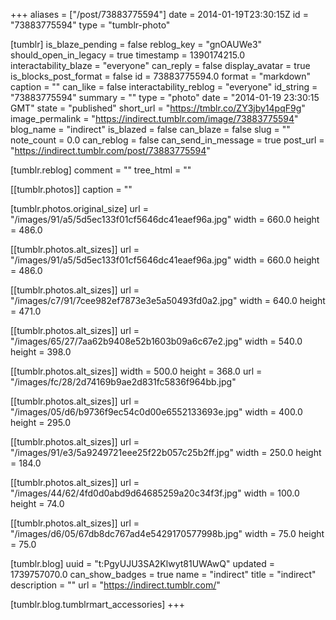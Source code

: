 +++
aliases = ["/post/73883775594"]
date = 2014-01-19T23:30:15Z
id = "73883775594"
type = "tumblr-photo"

[tumblr]
is_blaze_pending = false
reblog_key = "gnOAUWe3"
should_open_in_legacy = true
timestamp = 1390174215.0
interactability_blaze = "everyone"
can_reply = false
display_avatar = true
is_blocks_post_format = false
id = 73883775594.0
format = "markdown"
caption = ""
can_like = false
interactability_reblog = "everyone"
id_string = "73883775594"
summary = ""
type = "photo"
date = "2014-01-19 23:30:15 GMT"
state = "published"
short_url = "https://tmblr.co/ZY3jby14pqF9g"
image_permalink = "https://indirect.tumblr.com/image/73883775594"
blog_name = "indirect"
is_blazed = false
can_blaze = false
slug = ""
note_count = 0.0
can_reblog = false
can_send_in_message = true
post_url = "https://indirect.tumblr.com/post/73883775594"

[tumblr.reblog]
comment = ""
tree_html = ""

[[tumblr.photos]]
caption = ""

[tumblr.photos.original_size]
url = "/images/91/a5/5d5ec133f01cf5646dc41eaef96a.jpg"
width = 660.0
height = 486.0

[[tumblr.photos.alt_sizes]]
url = "/images/91/a5/5d5ec133f01cf5646dc41eaef96a.jpg"
width = 660.0
height = 486.0

[[tumblr.photos.alt_sizes]]
url = "/images/c7/91/7cee982ef7873e3e5a50493fd0a2.jpg"
width = 640.0
height = 471.0

[[tumblr.photos.alt_sizes]]
url = "/images/65/27/7aa62b9408e52b1603b09a6c67e2.jpg"
width = 540.0
height = 398.0

[[tumblr.photos.alt_sizes]]
width = 500.0
height = 368.0
url = "/images/fc/28/2d74169b9ae2d831fc5836f964bb.jpg"

[[tumblr.photos.alt_sizes]]
url = "/images/05/d6/b9736f9ec54c0d00e6552133693e.jpg"
width = 400.0
height = 295.0

[[tumblr.photos.alt_sizes]]
url = "/images/91/e3/5a9249721eee25f22b057c25b2ff.jpg"
width = 250.0
height = 184.0

[[tumblr.photos.alt_sizes]]
url = "/images/44/62/4fd0d0abd9d64685259a20c34f3f.jpg"
width = 100.0
height = 74.0

[[tumblr.photos.alt_sizes]]
url = "/images/d6/05/67db8dc767ad4e5429170577998b.jpg"
width = 75.0
height = 75.0

[tumblr.blog]
uuid = "t:PgyUJU3SA2Klwyt81UWAwQ"
updated = 1739757070.0
can_show_badges = true
name = "indirect"
title = "indirect"
description = ""
url = "https://indirect.tumblr.com/"

[tumblr.blog.tumblrmart_accessories]
+++

